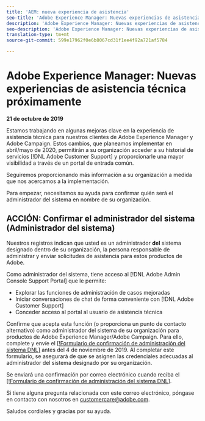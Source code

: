 ```yaml
---
title: 'AEM: nueva experiencia de asistencia'
seo-title: 'Adobe Experience Manager: Nuevas experiencias de asistencia técnica próximamente'
description: 'Adobe Experience Manager: Nuevas experiencias de asistencia técnica próximamente'
seo-description: 'Adobe Experience Manager: Nuevas experiencias de asistencia técnica próximamente'
translation-type: tm+mt
source-git-commit: 599e17962f0e6b8067cd31f1ee4f92a721af5784

---
```



# Adobe Experience Manager: Nuevas experiencias de asistencia técnica próximamente

**21 de octubre de 2019**

Estamos trabajando en algunas mejoras clave en la experiencia de asistencia técnica para nuestros clientes de Adobe Experience Manager y Adobe Campaign. Estos cambios, que planeamos implementar en abril/mayo de 2020, permitirán a su organización acceder a su historial de servicios [!DNL Adobe Customer Support] y proporcionarle una mayor visibilidad a través de un portal de entrada común.

Seguiremos proporcionando más información a su organización a medida que nos acercamos a la implementación.

Para empezar, necesitamos su ayuda para confirmar quién será el administrador del sistema en nombre de su organización.

## ACCIÓN: Confirmar el administrador del sistema (Administrador del sistema)

Nuestros registros indican que usted es un administrador **del** sistema designado dentro de su organización, la persona responsable de administrar y enviar solicitudes de asistencia para estos productos de Adobe.

Como administrador del sistema, tiene acceso al [!DNL Adobe Admin Console Support Portal] que le permite:

* Explorar las funciones de administración de casos mejoradas
* Iniciar conversaciones de chat de forma conveniente con [!DNL Adobe Customer Support]
* Conceder acceso al portal al usuario de asistencia técnica

Confirme que acepta esta función (o proporciona un punto de contacto alternativo) como administrador del sistema de su organización para productos de Adobe Experience Manager/Adobe Campaign. Para ello, complete y envíe el [[!Formulario de confirmación de administración del sistema DNL]](https://adobe.allegiancetech.com/cgi-bin/qwebcorporate.dll?idx=SSSVH6) antes del 4 de noviembre de 2019.  Al completar este formulario, se asegurará de que se asignen las credenciales adecuadas al administrador del sistema designado por su organización.

Se enviará una confirmación por correo electrónico cuando reciba el [[!Formulario de confirmación de administración del sistema DNL]](https://adobe.allegiancetech.com/cgi-bin/qwebcorporate.dll?idx=SSSVH6).

Si tiene alguna pregunta relacionada con este correo electrónico, póngase en contacto con nosotros en customercare@adobe.com.

Saludos cordiales y gracias por su ayuda.
